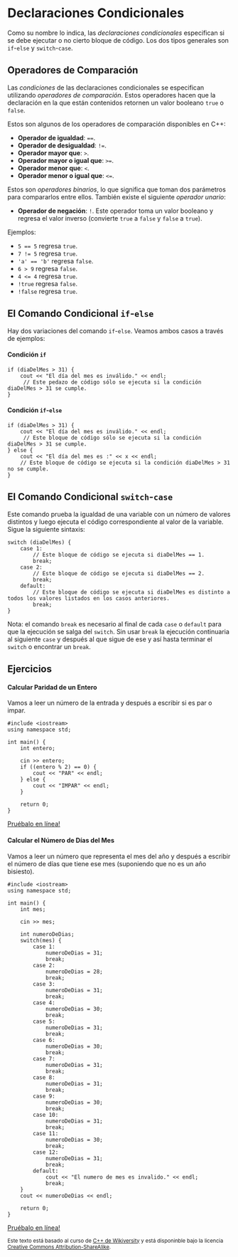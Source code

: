 
# Declaraciones Condicionales #
Como su nombre lo indica, las *declaraciones condicionales* especifican si se debe ejecutar o no cierto bloque de código. Los dos tipos generales son `if`-`else` y `switch`-`case`.

## Operadores de Comparación ##
Las *condiciones* de las declaraciones condicionales se especifican utilizando *operadores de comparación*. Estos operadores hacen que la declaración en la que están contenidos retornen un valor booleano `true` o `false`.

Estos son algunos de los operadores de comparación disponibles en C++:
* **Operador de igualdad**: `==`.
* **Operador de desigualdad**: `!=`.
* **Operador mayor que**: `>`.
* **Operador mayor o igual que**: `>=`.
* **Operador menor que**: `<`.
* **Operador menor o igual que**: `<=`.

Estos son *operadores binarios*, lo que significa que toman dos parámetros para compararlos entre ellos. También existe el siguiente *operador unario*:
* **Operador de negación**: `!`. Este operador toma un valor booleano y regresa el valor inverso (convierte `true` a `false` y `false` a `true`).

Ejemplos:
* `5 == 5` regresa `true`.
* `7 != 5` regresa `true`.
* `'a' == 'b'` regresa `false`.
* `6 > 9` regresa `false`.
* `4 <= 4` regresa `true`.
* `!true` regresa `false`.
* `!false` regresa `true`.

## El Comando Condicional `if`-`else` ##

Hay dos variaciones del comando `if`-`else`. Veamos ambos casos a través de ejemplos:

#### Condición `if` ####

    if (diaDelMes > 31) {
        cout << "El día del mes es inválido." << endl;
         // Este pedazo de código sólo se ejecuta si la condición diaDelMes > 31 se cumple.
    }


#### Condición `if`-`else` ####

    if (diaDelMes > 31) {
        cout << "El día del mes es inválido." << endl;
         // Este bloque de código sólo se ejecuta si la condición diaDelMes > 31 se cumple.
    } else {
        cout << "El día del mes es :" << x << endl;
        // Este bloque de código se ejecuta si la condición diaDelMes > 31 no se cumple.
    }



## El Comando Condicional `switch`-`case` ##

Este comando prueba la igualdad de una variable con un número de valores distintos y luego ejecuta el código correspondiente al valor de la variable. Sigue la siguiente sintaxis:

    switch (diaDelMes) {
        case 1:
            // Este bloque de código se ejecuta si diaDelMes == 1.
            break;
        case 2:
            // Este bloque de código se ejecuta si diaDelMes == 2.
            break;
        default:
            // Este bloque de código se ejecuta si diaDelMes es distinto a todos los valores listados en los casos anteriores.
            break;
    }

Nota: el comando `break` es necesario al final de cada `case` o `default` para que la ejecución se salga del `switch`. Sin usar `break` la ejecución continuaria al siguiente `case` y después al que sigue de ese y así hasta terminar el `switch` o encontrar un `break`.


## Ejercicios ##

#### Calcular Paridad de un Entero ####

Vamos a leer un número de la entrada y después a escribir si es par o impar.

    #include <iostream>
    using namespace std;

    int main() {
        int entero;

        cin >> entero;
        if ((entero % 2) == 0) {
            cout << "PAR" << endl;
        } else {
            cout << "IMPAR" << endl;
        }

        return 0;
    }

[Pruébalo en línea!](https://tio.run/##dY9NC4JAEIbv/YoXI9BDsHVNhY4dgugfLOskCzrKfpzC377lLqUX5zAMz/sBo8bx2CoVAr6z16w63xBKPVhnSPb1bubeam7Bsic7SkWwrrlEIS7NDr3UnBd4R/CDxI7MEJ1/rjSjrtdSsr@Q5wnigHOBqoJY98Xs4B3KEtnj@szmg7jplo4J1FnaytzuG6nlkXkMOW8YIhmmEE7iAw "C++ (gcc) – Try It Online")

#### Calcular el Número de Días del Mes ####

Vamos a leer un número que representa el mes del año y después a escribir el número de días que tiene ese mes (suponiendo que no es un año bisiesto).

    #include <iostream>
    using namespace std;

    int main() {
        int mes;

        cin >> mes;

        int numeroDeDias;
        switch(mes) {
            case 1:
                numeroDeDias = 31;
                break;
            case 2:
                numeroDeDias = 28;
                break;
            case 3:
                numeroDeDias = 31;
                break;
            case 4:
                numeroDeDias = 30;
                break;
            case 5:
                numeroDeDias = 31;
                break;
            case 6:
                numeroDeDias = 30;
                break;
            case 7:
                numeroDeDias = 31;
                break;
            case 8:
                numeroDeDias = 31;
                break;
            case 9:
                numeroDeDias = 30;
                break;
            case 10:
                numeroDeDias = 31;
                break;
            case 11:
                numeroDeDias = 30;
                break;
            case 12:
                numeroDeDias = 31;
                break;
            default:
                cout << "El numero de mes es invalido." << endl;
                break;
        }
        cout << numeroDeDias << endl;

        return 0;
    }

[Pruébalo en línea!](https://tio.run/##rZTPTsMwDMbvewprXMYBtHT82dbS03iQkJhhkbpVk8AB7dlLGk2jpYfuECvKwf788@ccoprm7qhU1y0gxA2xMl4jFFRb16Ksypj3lvgILCu0jVQI1uk8FuJF7KCSxKtb@ImJSxLtQNaHIoay/CuMin0L@wrb@oAHkgOJ/SanPlahbTgiAqVFEPtRro8hB15gI/KJ5C3s95lPadksLdteT9sk9fYwT1tfT3tM6u0pqbfnpN62SWm7pJuKdVJzQqR1l6Vyp/FdeuOmOFV7B0UBy1dzRgdt/0dAOMRf0pCu75e9BFmb2WGnxX/yyPAIc5G26HzLcH6ZU9dlvw "C++ (gcc) – Try It Online")

<sub>Este texto está basado al curso de [C++ de Wikiversity](https://en.wikiversity.org/wiki/C%2B%2B) y está disponinble bajo la licencia [Creative Commons Attribution-ShareAlike](https://creativecommons.org/licenses/by-sa/3.0/).</sub>
